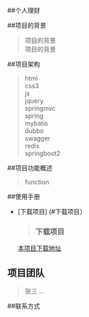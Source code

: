 ##个人理财

##项目的背景
>项目的背景<br>
>项目的背景<br>

##项目架构
>html<br>
>css3<br>
>js<br>
>jquery<br>
>springmvc<br>
>spring<br>
>mybatis<br>
>dubbo<br>
>swagger<br>
>redis<br>
>springboot2<br>

##项目功能概述
>function<br>

##使用手册
* [下载项目] (#下载项目）


  > ### 下载项目
   [本项目下载地址](http://localtios:8080/mgrymoney-app)
   
## 项目团队
>张三  ...

##联系方式